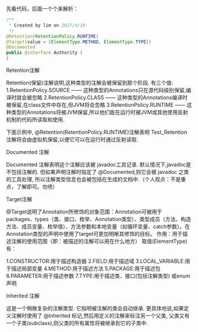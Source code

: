 先看代码，后面一个个来解析：

```java
/**
 * Created by lim on 2017/4/19.
 */
@Retention(RetentionPolicy.RUNTIME)
@Target(value = {ElementType.METHOD, ElementType.TYPE})
@Documented
public @interface Authority {
}
```

Retention注解

Retention(保留)注解说明,这种类型的注解会被保留到那个阶段. 有三个值: 
1.RetentionPolicy.SOURCE —— 这种类型的Annotations只在源代码级别保留,编译时就会被忽略 
2.RetentionPolicy.CLASS —— 这种类型的Annotations编译时被保留,在class文件中存在,但JVM将会忽略 
3.RetentionPolicy.RUNTIME —— 这种类型的Annotations将被JVM保留,所以他们能在运行时被JVM或其他使用反射机制的代码所读取和使用.

下面示例中, @Retention(RetentionPolicy.RUNTIME)注解表明 Test_Retention注解将会由虚拟机保留,以便它可以在运行时通过反射读取.

Documented 注解

Documented 注解表明这个注解应该被 javadoc工具记录. 默认情况下,javadoc是不包括注解的. 但如果声明注解时指定了 @Documented,则它会被 javadoc 之类的工具处理, 所以注解类型信息也会被包括在生成的文档中.（个人观点：不是重点，了解即可。勿喷）

Target注解

@Target说明了Annotation所修饰的对象范围：Annotation可被用于 packages、types（类、接口、枚举、Annotation类型）、类型成员（方法、构造方法、成员变量、枚举值）、方法参数和本地变量（如循环变量、catch参数）。在Annotation类型的声明中使用了target可更加明晰其修饰的目标。 
作用：用于描述注解的使用范围（即：被描述的注解可以用在什么地方） 
取值(ElementType)有：

1.CONSTRUCTOR:用于描述构造器 
2.FIELD:用于描述域 
3.LOCAL_VARIABLE:用于描述局部变量 
4.METHOD:用于描述方法 
5.PACKAGE:用于描述包 
6.PARAMETER:用于描述参数 
7.TYPE:用于描述类、接口(包括注解类型) 或enum声明

Inherited 注解

这是一个稍微复杂的注解类型. 它指明被注解的类会自动继承. 更具体地说,如果定义注解时使用了 @Inherited 标记,然后用定义的注解来标注另一个父类, 父类又有一个子类(subclass),则父类的所有属性将被继承到它的子类中.
